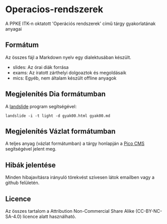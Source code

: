 Operacios-rendszerek
====================

A PPKE ITK-n oktatott 'Operációs rendszerek' című tárgy gyakorlatának anyagai

Formátum
--------

Az összes fájl a Markdown nyelv egy dialektusában készült.

- slides: Az órai diák forrása
- exams: Az íratott zárthelyi dolgoaztok és megoldásaik
- mics: Egyéb, nem általam készült offline anyagok

Megjelenítés Dia formátumban
----------------------------

A [landslide](https://github.com/adamzap/landslide) program segítségével:

    landslide -i -t light -d gyak00.html gyak00.md

Megjelenítés Vázlat formátumban
-------------------------------

A teljes anyag (vázlat formátumban) a tárgy honlapján a [Pico CMS](https://github.com/dlazesz/Pico) segítségével jelent meg.

Hibák jelentése
---------------

Minden hibajavításra irányuló törekvést szívesen látok emailben vagy a github felületén.

Licence
-------

Az összes tartalom a Attribution Non-Commercial Share Alike (CC-BY-NC-SA-4.0) licence alatt használható.
